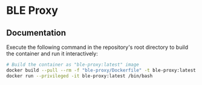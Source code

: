 # BLE Proxy

## Documentation

Execute the following command in the repository's root directory to build the container and run it interactively:

```bash
# Build the container as "ble-proxy:latest" image
docker build --pull --rm -f "ble-proxy/Dockerfile" -t ble-proxy:latest "ble-proxy"
docker run --privileged -it ble-proxy:latest /bin/bash
```
